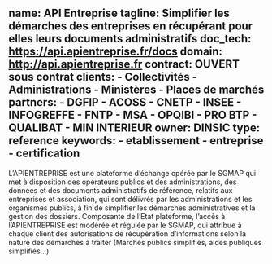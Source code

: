 name: API Entreprise
tagline: Simplifier les démarches des entreprises en récupérant pour elles leurs documents administratifs 
doc_tech: https://api.apientreprise.fr/docs
domain: http://api.apientreprise.fr
contract: OUVERT sous contrat
clients:
	- Collectivités
	- Administrations
	- Ministères
	- Places de marchés
partners:
	- DGFIP
	- ACOSS
	- CNETP
	- INSEE
	- INFOGREFFE
	- FNTP
	- MSA
	- OPQIBI
	- PRO BTP
	- QUALIBAT
	- MIN INTERIEUR
owner: DINSIC
type: reference
keywords:
	- etablissement
	- entreprise
	- certification
--- 
L’APIENTREPRISE est une plateforme d’échange opérée par le SGMAP qui met à disposition des opérateurs publics et des administrations, des données et des documents administratifs de référence, relatifs aux entreprises et association, qui sont délivrés par les administrations et les organismes publics, à fin de simplifier les démarches administratives et la gestion des dossiers.
Composante de l’Etat plateforme, l’accès à l’APIENTREPRISE est modérée et régulée par le SGMAP, qui attribue à chaque client des autorisations de récupération d’informations selon la nature des démarches à traiter (Marchés publics simplifiés, aides publiques simplifiés…)
